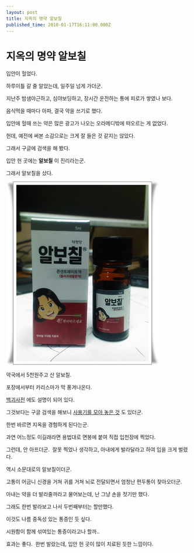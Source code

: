 ```yaml
---
layout: post
title: 지옥의 명약 알보칠
published_time: 2010-01-17T16:11:00.000Z
---
```


# 지옥의 명약 알보칠


입안이 헐었다.

하루이틀 갈 줄 알았는데, 일주일 넘게 가더군.

지난주 밤샘야근하고, 심야보딩하고, 장시간 운전하는 통에 피로가 쌓였나 보다.

음식먹을 때마다 아파, 결국 약을 쓰기로 했다.

입안에 헐때 쓰는 약은 많은 광고가 나오는 오라메디밖에 떠오르는 게 없었다.

헌데, 예전에 써본 소감으로는 크게 잘 들은 것 같지는 않았다.

그래서 구글에 검색을 해 봤다.

입안 헌 곳에는 **알보칠** 이 진리라는군.

그래서 알보칠을 샀다.

![](../pds/201001/15/80/a0109780_4b5033792b054.jpg)

약국에서 5천원주고 산 알보칠.

포장에서부터 카리스마가 막 풍겨나온다.

[백괴사전](http://uncyclopedia.kr/wiki/%EC%95%8C%EB%B3%B4%EC%B9%A0) 에도 설명이 되어 있다.

그것보다는 구글 검색을 해보니 [사용기를 모아 놓은 것](http://jwmx.tistory.com/433) 도 있더군.

한번 바르면 지옥을 경험하게 된다는군.

과연 어느정도 이길래라면 용법대로 면봉에 붙여 직접 입천장에 찍었다.

그런데, 안 아프더군.  잘못 찍었나 생각하고, 아내에게 발라달라고 하여 입을 크게 벌렸다.

역시 소문대로의 알보칠이더군.

고통이 어금니 신경을 거쳐 귀를 거쳐 뇌로 전달되면서 엄청난 편두통이 찾아오더군.

아내는 약을 더 발라줄까라고 물어보는데, 난 그냥 손을 젓기만 했다.

그래도 한번 발라보고 나서 두번째부터는 할만했다.

이것도 나름 중독성 있는 통증인 듯 싶다.

시원함이 함께 섞여있는 통증이라고나 할까..

효과는 좋다.  한번 발랐는데, 입안 헌 곳이 많이 치료된 듯한 느낌이다.

